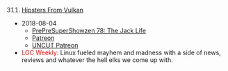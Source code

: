 311. [Hipsters From Vulkan](https://linuxgamecast.com/2018/08/linuxgamecast-weekly-311-hipsters-from-vulkan/)
   * 2018-08-04
      * [PrePreSuperShowzen 78: The Jack Life](https://www.patreon.com/posts/prepresupershowz-20563883)
      * [Patreon](https://www.patreon.com/posts/linuxgamecast-20562534)
      * [UNCUT Patreon](https://www.patreon.com/posts/linuxgamecast-20560023)
   * <span style="color:red">LGC Weekly:</span> Linux fueled mayhem and madness with a side of news, reviews and whatever the hell elks we come up with.
